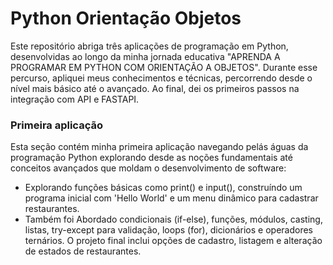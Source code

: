 # Python Orientação Objetos
Este repositório abriga três aplicações de programação em Python, desenvolvidas ao longo da minha jornada educativa "APRENDA A PROGRAMAR EM PYTHON COM ORIENTAÇÃO A OBJETOS". Durante esse percurso, apliquei meus conhecimentos e técnicas, percorrendo desde o nível mais básico até o avançado. Ao final, dei os primeiros passos na integração com API e FASTAPI.
### Primeira aplicação
Esta seção contém minha primeira aplicação navegando pelás águas da programação Python explorando desde as noções fundamentais até conceitos avançados que moldam o desenvolvimento de software:
- Explorando funções básicas como print() e input(), construíndo um programa inicial com 'Hello World' e um menu dinâmico para cadastrar restaurantes.
- Também foi Abordado condicionais (if-else), funções, módulos, casting, listas, try-except para validação, loops (for), dicionários e operadores ternários.
O projeto final inclui opções de cadastro, listagem e alteração de estados de restaurantes. 
